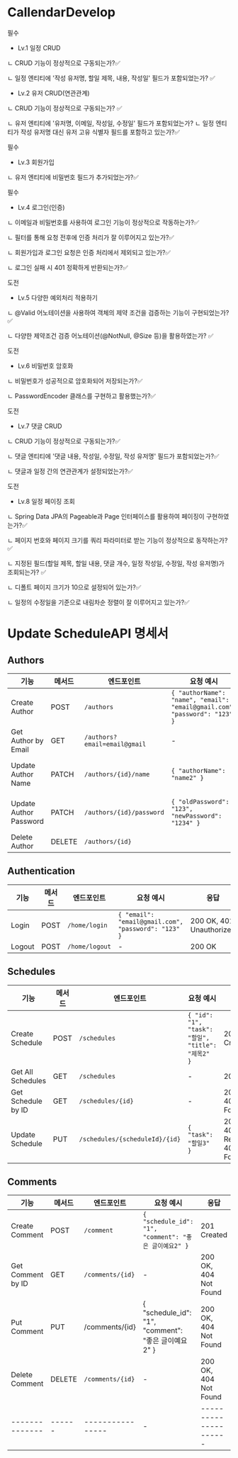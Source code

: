 # CallendarDevelop

필수
- Lv.1 일정 CRUD
  
ㄴ CRUD 기능이 정상적으로 구동되는가?✅

ㄴ 일정 엔티티에 '작성 유저명, 할일 제목, 내용, 작성일' 필드가 포함되었는가? ✅

- Lv.2 유저 CRUD(연관관계) 

ㄴ CRUD 기능이 정상적으로 구동되는가? ✅

ㄴ 유저 엔티티에 '유저명, 이메일, 작성일, 수정일' 필드가 포함되었는가? ㄴ 일정 엔티티가 작성 유저명 대신 유저 고유 식별자 필드를 포함하고 있는가?✅

필수

- Lv.3 회원가입

ㄴ 유저 엔티티에 비밀번호 필드가 추가되었는가?✅

필수

- Lv.4 로그인(인증) 

ㄴ 이메일과 비밀번호를 사용하여 로그인 기능이 정상적으로 작동하는가?✅

ㄴ 필터를 통해 요청 전후에 인증 처리가 잘 이루어지고 있는가?✅

ㄴ 회원가입과 로그인 요청은 인증 처리에서 제외되고 있는가?✅

ㄴ 로그인 실패 시 401 정확하게 반환되는가?✅

도전

- Lv.5 다양한 예외처리 적용하기 

ㄴ @Valid 어노테이션을 사용하여 객체의 제약 조건을 검증하는 기능이 구현되었는가?✅

ㄴ 다양한 제약조건 검증 어노테이션(@NotNull, @Size 등)을 활용하였는가? ✅ 

도전

- Lv.6 비밀번호 암호화

ㄴ 비밀번호가 성공적으로 암호화되어 저장되는가?✅

ㄴ PasswordEncoder 클래스를 구현하고 활용했는가?✅

도전

- Lv.7 댓글 CRUD 

ㄴ CRUD 기능이 정상적으로 구동되는가?✅

ㄴ 댓글 엔티티에 '댓글 내용, 작성일, 수정일, 작성 유저명' 필드가 포함되었는가?✅

ㄴ 댓글과 일정 간의 연관관계가 설정되었는가?✅

도전

- Lv.8 일정 페이징 조회 

ㄴ Spring Data JPA의 Pageable과 Page 인터페이스를 활용하여 페이징이 구현하였는가?✅

ㄴ 페이지 번호와 페이지 크기를 쿼리 파라미터로 받는 기능이 정상적으로 동작하는가?✅

ㄴ 지정된 필드(할일 제목, 할일 내용, 댓글 개수, 일정 작성일, 수정일, 작성 유저명)가 조회되는가? ✅

ㄴ 디폴트 페이지 크기가 10으로 설정되어 있는가?✅

ㄴ 일정의 수정일을 기준으로 내림차순 정렬이 잘 이루어지고 있는가?✅

# Update ScheduleAPI 명세서

## Authors

| 기능                     | 메서드    | 엔드포인트                        | 요청 예시                                                                     | 응답                                        |
| ---------------------- | ------ | ---------------------------- | ------------------------------------------------------------------------- | ----------------------------------------- |
| Create Author          | POST   | `/authors`                   | `{ "authorName": "name", "email": "email@gmail.com", "password": "123" }` | 201 Created, 400 Bad Request              |
| Get Author by Email    | GET    | `/authors?email=email@gmail` | -                                                                         | 200 OK, 404 Not Found                     |
| Update Author Name     | PATCH  | `/authors/{id}/name`         | `{ "authorName": "name2" }`                                               | 200 OK, 400 Bad Request, 404 Not Found    |
| Update Author Password | PATCH  | `/authors/{id}/password`     | `{ "oldPassword": "123", "newPassword": "1234" }`                         | 200 OK, 400 Bad Request, 401 Unauthorized |
| Delete Author          | DELETE | `/authors/{id}`              |                                                                           | 200 OK, 404 Not Found                     |

## Authentication

| 기능     | 메서드  | 엔드포인트          | 요청 예시                                               | 응답                       |
| ------ | ---- | -------------- | --------------------------------------------------- | ------------------------ |
| Login  | POST | `/home/login`  | `{ "email": "email@gmail.com", "password": "123" }` | 200 OK, 401 Unauthorized |
| Logout | POST | `/home/logout` | -                                                   | 200 OK                   |

## Schedules

| 기능                 | 메서드  | 엔드포인트                          | 요청 예시                                         | 응답                       
| ------------------ | ---- | ------------------------------ | --------------------------------------------- | -------------------------------------- | 
| Create Schedule    | POST | `/schedules`                   | `{ "id": "1", "task": "할일", "title": "제목2" }` | 201 Created                        |    
| Get All Schedules  | GET  | `/schedules`                   | -                                             | 200 OK                                 |   
| Get Schedule by ID | GET  | `/schedules/{id}`              | -                                             | 200 OK, 404 Not Found                  |   
| Update Schedule    | PUT  | `/schedules/{scheduleId}/{id}` | `{ "task": "할일3" }`                           | 200 OK, 400 Bad Request, 404 Not Found |   

## Comments

| 기능                | 메서드  | 엔드포인트            | 요청 예시                                           | 응답                    |   
| ----------------- | ---- | ---------------- | ----------------------------------------------- | --------------------- | 
| Create Comment    | POST | `/comment`       | `{ "schedule_id": "1", "comment": "좋은 글이예요2" }` | 201 Created           | 
| Get Comment by ID | GET  | `/comments/{id}` | -                                               | 200 OK, 404 Not Found |   
| Put Comment       | PUT  | /comments/{id}   | { "schedule\_id": "1", "comment": "좋은 글이예요2" }  | 200 OK, 404 Not Found |  
| Delete Comment | DELETE | `/comments/{id}` | - | 200 OK, 404 Not Found | 
| -------------- | ------ | ---------------- | - | --------------------- | 





